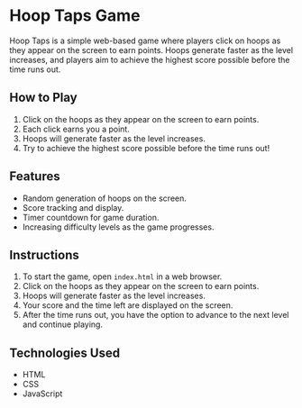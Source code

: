 # Hoop Taps Game

Hoop Taps is a simple web-based game where players click on hoops as they appear on the screen to earn points. Hoops generate faster as the level increases, and players aim to achieve the highest score possible before the time runs out.

## How to Play
1. Click on the hoops as they appear on the screen to earn points.
2. Each click earns you a point.
3. Hoops will generate faster as the level increases.
4. Try to achieve the highest score possible before the time runs out!

## Features
- Random generation of hoops on the screen.
- Score tracking and display.
- Timer countdown for game duration.
- Increasing difficulty levels as the game progresses.

## Instructions
1. To start the game, open `index.html` in a web browser.
2. Click on the hoops as they appear on the screen to earn points.
3. Hoops will generate faster as the level increases.
4. Your score and the time left are displayed on the screen.
5. After the time runs out, you have the option to advance to the next level and continue playing.

## Technologies Used
- HTML
- CSS
- JavaScript

